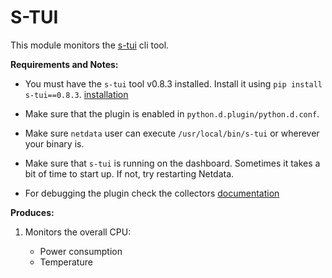 # S-TUI

This module monitors the [s-tui](https://github.com/amanusk/s-tui) cli tool.

**Requirements and Notes:**

-   You must have the `s-tui` tool v0.8.3 installed. Install it using `pip install s-tui==0.8.3`. [installation](https://github.com/amanusk/s-tui#simple-installation)

-   Make sure that the plugin is enabled in `python.d.plugin/python.d.conf`.

-   Make sure `netdata` user can execute `/usr/local/bin/s-tui` or wherever your binary is.


- Make sure that `s-tui` is running on the dashboard. Sometimes it takes a bit of time to start up. If not, try restarting Netdata. 

- For debugging the plugin check the collectors [documentation](https://github.com/netdata/netdata/tree/master/collectors/python.d.plugin)

**Produces:**

1.  Monitors the overall CPU:

    -   Power consumption
    -   Temperature

